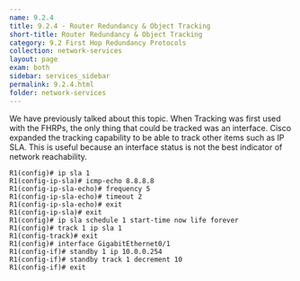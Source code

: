 ```yaml
---
name: 9.2.4
title: 9.2.4 - Router Redundancy & Object Tracking
short-title: Router Redundancy & Object Tracking
category: 9.2 First Hop Redundancy Protocols
collection: network-services
layout: page
exam: both
sidebar: services_sidebar
permalink: 9.2.4.html
folder: network-services
---
```

We have previously talked about this topic. When Tracking was first used with the FHRPs, the only thing that could be tracked was an interface. Cisco expanded the tracking capability to be able to track other items such as IP SLA. This is useful because an interface status is not the best indicator of network reachability.

```
R1(config)# ip sla 1
R1(config-ip-sla)# icmp-echo 8.8.8.8
R1(config-ip-sla-echo)# frequency 5
R1(config-ip-sla-echo)# timeout 2
R1(config-ip-sla-echo)# exit
R1(config-ip-sla)# exit
R1(config)# ip sla schedule 1 start-time now life forever
R1(config)# track 1 ip sla 1
R1(config-track)# exit
R1(config)# interface GigabitEthernet0/1
R1(config-if)# standby 1 ip 10.0.0.254
R1(config-if)# standby track 1 decrement 10
R1(config-if)# exit
```